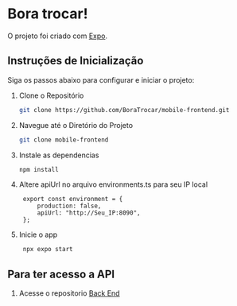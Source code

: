 # Bora trocar!
O projeto foi criado com [Expo](https://expo.dev).


## Instruções de Inicialização
Siga os passos abaixo para configurar e iniciar o projeto:

1. Clone o Repositório

   ```bash
   git clone https://github.com/BoraTrocar/mobile-frontend.git

   ```

2. Navegue até o Diretório do Projeto

   ```bash
   git clone mobile-frontend

   ```

3. Instale as dependencias

   ```bash
   npm install
   ```

4. Altere apiUrl no arquivo environments.ts para seu IP local

   ```code
    export const environment = {
        production: false,
        apiUrl: "http://Seu_IP:8090",
    };

   ```

5. Inicie o app

   ```bash
    npx expo start
   ```


## Para ter acesso a API

1. Acesse o repositorio [Back End](https://github.com/BoraTrocar/backendPrincipal)
